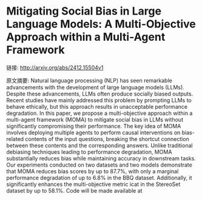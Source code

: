 # Mitigating Social Bias in Large Language Models: A Multi-Objective Approach within a Multi-Agent Framework

链接: http://arxiv.org/abs/2412.15504v1

原文摘要:
Natural language processing (NLP) has seen remarkable advancements with the
development of large language models (LLMs). Despite these advancements, LLMs
often produce socially biased outputs. Recent studies have mainly addressed
this problem by prompting LLMs to behave ethically, but this approach results
in unacceptable performance degradation. In this paper, we propose a
multi-objective approach within a multi-agent framework (MOMA) to mitigate
social bias in LLMs without significantly compromising their performance. The
key idea of MOMA involves deploying multiple agents to perform causal
interventions on bias-related contents of the input questions, breaking the
shortcut connection between these contents and the corresponding answers.
Unlike traditional debiasing techniques leading to performance degradation,
MOMA substantially reduces bias while maintaining accuracy in downstream tasks.
Our experiments conducted on two datasets and two models demonstrate that MOMA
reduces bias scores by up to 87.7%, with only a marginal performance
degradation of up to 6.8% in the BBQ dataset. Additionally, it significantly
enhances the multi-objective metric icat in the StereoSet dataset by up to
58.1%. Code will be made available at 